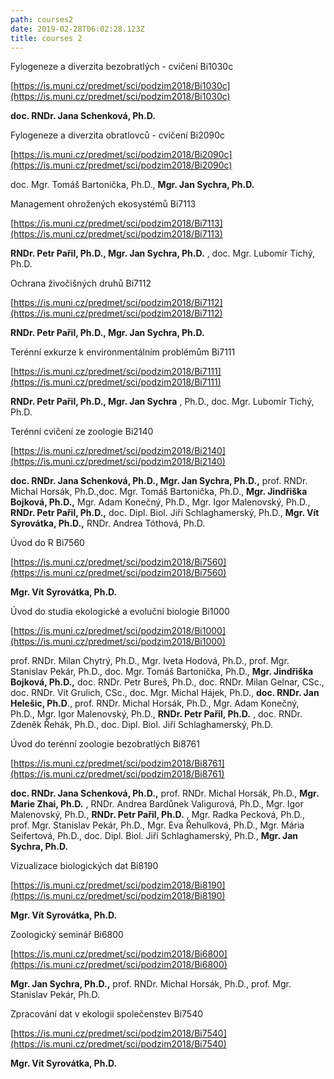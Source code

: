 ```yaml
---
path: courses2
date: 2019-02-28T06:02:28.123Z
title: courses 2
---
```

Fylogeneze a diverzita bezobratlých - cvičení Bi1030c

[https://is.muni.cz/predmet/sci/podzim2018/Bi1030c](https://is.muni.cz/predmet/sci/podzim2018/Bi1030c)

**doc. RNDr. Jana Schenková, Ph.D.**

Fylogeneze a diverzita obratlovců - cvičení Bi2090c

[https://is.muni.cz/predmet/sci/podzim2018/Bi2090c](https://is.muni.cz/predmet/sci/podzim2018/Bi2090c)

doc. Mgr. Tomáš Bartonička, Ph.D., **Mgr. Jan Sychra, Ph.D.**

Management ohrožených ekosystémů Bi7113

[https://is.muni.cz/predmet/sci/podzim2018/Bi7113](https://is.muni.cz/predmet/sci/podzim2018/Bi7113)

**RNDr. Petr Pařil, Ph.D., Mgr. Jan Sychra, Ph.D.** , doc. Mgr. Lubomír Tichý, Ph.D.

Ochrana živočišných druhů Bi7112

[https://is.muni.cz/predmet/sci/podzim2018/Bi7112](https://is.muni.cz/predmet/sci/podzim2018/Bi7112)

**RNDr. Petr Pařil, Ph.D., Mgr. Jan Sychra, Ph.D.**

Terénní exkurze k environmentálním problémům Bi7111

[https://is.muni.cz/predmet/sci/podzim2018/Bi7111](https://is.muni.cz/predmet/sci/podzim2018/Bi7111)

**RNDr. Petr Pařil, Ph.D., Mgr. Jan Sychra** , Ph.D., doc. Mgr. Lubomír Tichý, Ph.D.

Terénní cvičení ze zoologie Bi2140

[https://is.muni.cz/predmet/sci/podzim2018/Bi2140](https://is.muni.cz/predmet/sci/podzim2018/Bi2140)

**doc. RNDr. Jana Schenková, Ph.D., Mgr. Jan Sychra, Ph.D.,** prof. RNDr. Michal Horsák, Ph.D.,doc. Mgr. Tomáš Bartonička, Ph.D., **Mgr. Jindřiška Bojková, Ph.D.,** Mgr. Adam Konečný, Ph.D., Mgr. Igor Malenovský, Ph.D., **RNDr. Petr Pařil, Ph.D.,** doc. Dipl. Biol. Jiří Schlaghamerský, Ph.D., **Mgr. Vít Syrovátka, Ph.D.,** RNDr. Andrea Tóthová, Ph.D.

Úvod do R Bi7560

[https://is.muni.cz/predmet/sci/podzim2018/Bi7560](https://is.muni.cz/predmet/sci/podzim2018/Bi7560)

**Mgr. Vít Syrovátka, Ph.D.**

Úvod do studia ekologické a evoluční biologie Bi1000

[https://is.muni.cz/predmet/sci/podzim2018/Bi1000](https://is.muni.cz/predmet/sci/podzim2018/Bi1000)

prof. RNDr. Milan Chytrý, Ph.D., Mgr. Iveta Hodová, Ph.D., prof. Mgr. Stanislav Pekár, Ph.D., doc. Mgr. Tomáš Bartonička, Ph.D., **Mgr. Jindřiška Bojková, Ph.D.,** doc. RNDr. Petr Bureš, Ph.D., doc. RNDr. Milan Gelnar, CSc., doc. RNDr. Vít Grulich, CSc., doc. Mgr. Michal Hájek, Ph.D., **doc. RNDr. Jan Helešic, Ph.D**., prof. RNDr. Michal Horsák, Ph.D., Mgr. Adam Konečný, Ph.D., Mgr. Igor Malenovský, Ph.D., **RNDr. Petr Pařil, Ph.D.** , doc. RNDr. Zdeněk Řehák, Ph.D., doc. Dipl. Biol. Jiří Schlaghamerský, Ph.D.



Úvod do terénní zoologie bezobratlých Bi8761

[https://is.muni.cz/predmet/sci/podzim2018/Bi8761](https://is.muni.cz/predmet/sci/podzim2018/Bi8761)

**doc. RNDr. Jana Schenková, Ph.D.,** prof. RNDr. Michal Horsák, Ph.D., **Mgr. Marie Zhai, Ph.D.** , RNDr. Andrea Bardůnek Valigurová, Ph.D., Mgr. Igor Malenovský, Ph.D., **RNDr. Petr Pařil, Ph.D.** , Mgr. Radka Pecková, Ph.D., prof. Mgr. Stanislav Pekár, Ph.D., Mgr. Eva Řehulková, Ph.D., Mgr. Mária Seifertová, Ph.D., doc. Dipl. Biol. Jiří Schlaghamerský, Ph.D., **Mgr. Jan Sychra, Ph.D.**

Vizualizace biologických dat Bi8190

[https://is.muni.cz/predmet/sci/podzim2018/Bi8190](https://is.muni.cz/predmet/sci/podzim2018/Bi8190)

**Mgr. Vít Syrovátka, Ph.D.**

Zoologický seminář Bi6800

[https://is.muni.cz/predmet/sci/podzim2018/Bi6800](https://is.muni.cz/predmet/sci/podzim2018/Bi6800)

**Mgr. Jan Sychra, Ph.D.,** prof. RNDr. Michal Horsák, Ph.D., prof. Mgr. Stanislav Pekár, Ph.D.

Zpracování dat v ekologii společenstev Bi7540

[https://is.muni.cz/predmet/sci/podzim2018/Bi7540](https://is.muni.cz/predmet/sci/podzim2018/Bi7540)

**Mgr. Vít Syrovátka, Ph.D.**
